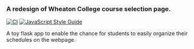 ### A redesign of Wheaton College course selection page.

[![CI](https://github.com/WeiqiNs/WheatonCourseSelection/actions/workflows/ci.yml/badge.svg)](https://github.com/WeiqiNs/WheatonCourseSelection/actions/workflows/ci.yml)
[![JavaScript Style Guide](https://img.shields.io/badge/code_style-standard-brightgreen.svg)](https://standardjs.com)

A toy flask app to enable the chance for students to easily organize their schedules on the webpage.
